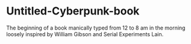 # Untitled-Cyberpunk-book
The beginning of a book manically typed from 12 to 8 am in the morning loosely inspired by William Gibson and Serial Experiments Lain. 
